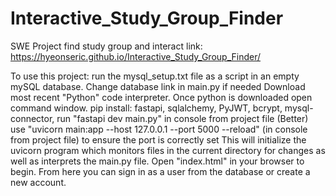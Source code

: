 # Interactive_Study_Group_Finder
SWE Project
find study group and interact
link: https://hyeonseric.github.io/Interactive_Study_Group_Finder/

To use this project:
run the mysql_setup.txt file as a script in an empty mySQL database.
Change database link in main.py if needed
Download most recent "Python" code interpreter.
Once python is downloaded open command window.
pip install:
    fastapi,
    sqlalchemy,
    PyJWT,
    bcrypt,
    mysql-connector,
run "fastapi dev main.py" in console from project file
    (Better) use "uvicorn main:app --host 127.0.0.1 --port 5000 --reload" (in console from project file) to ensure the port is correctly set
This will initialize the uvicorn program which monitors files in the current directory for changes as well as interprets the main.py file.
Open "index.html" in your browser to begin.
From here you can sign in as a user from the database or create a new account.


